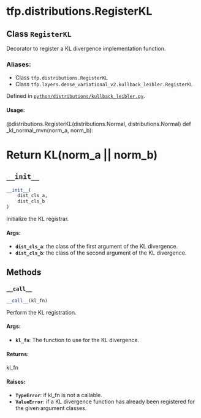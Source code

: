 <div itemscope itemtype="http://developers.google.com/ReferenceObject">
<meta itemprop="name" content="tfp.distributions.RegisterKL" />
<meta itemprop="path" content="Stable" />
<meta itemprop="property" content="__call__"/>
<meta itemprop="property" content="__init__"/>
</div>

# tfp.distributions.RegisterKL

## Class `RegisterKL`

Decorator to register a KL divergence implementation function.



### Aliases:

* Class `tfp.distributions.RegisterKL`
* Class `tfp.layers.dense_variational_v2.kullback_leibler.RegisterKL`



Defined in [`python/distributions/kullback_leibler.py`](https://github.com/tensorflow/probability/tree/master/tensorflow_probability/python/distributions/kullback_leibler.py).

<!-- Placeholder for "Used in" -->

#### Usage:


@distributions.RegisterKL(distributions.Normal, distributions.Normal)
def _kl_normal_mvn(norm_a, norm_b):
  # Return KL(norm_a || norm_b)

<h2 id="__init__"><code>__init__</code></h2>

``` python
__init__(
    dist_cls_a,
    dist_cls_b
)
```

Initialize the KL registrar.

#### Args:

* <b>`dist_cls_a`</b>: the class of the first argument of the KL divergence.
* <b>`dist_cls_b`</b>: the class of the second argument of the KL divergence.



## Methods

<h3 id="__call__"><code>__call__</code></h3>

``` python
__call__(kl_fn)
```

Perform the KL registration.

#### Args:

* <b>`kl_fn`</b>: The function to use for the KL divergence.


#### Returns:

kl_fn


#### Raises:

* <b>`TypeError`</b>: if kl_fn is not a callable.
* <b>`ValueError`</b>: if a KL divergence function has already been registered for
  the given argument classes.




